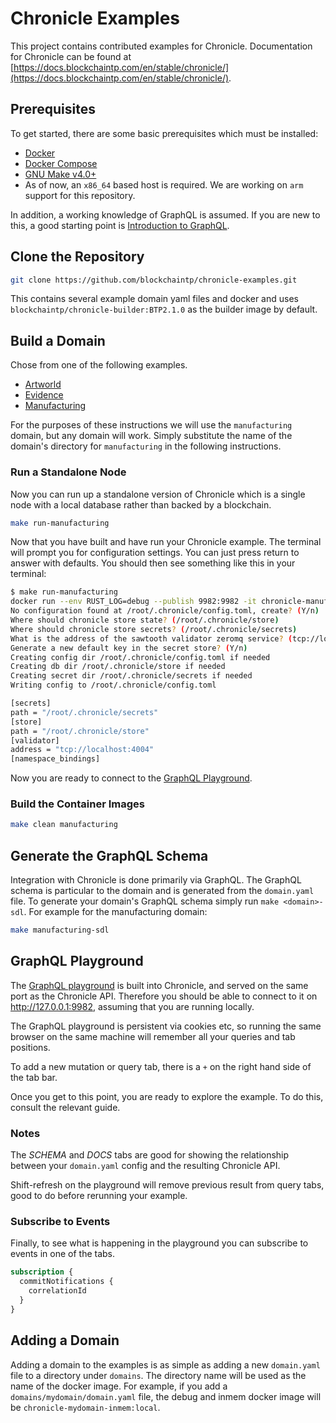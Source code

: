 # Chronicle Examples

This project contains contributed examples for Chronicle.  Documentation for
Chronicle can be found at
[https://docs.blockchaintp.com/en/stable/chronicle/](https://docs.blockchaintp.com/en/stable/chronicle/).

## Prerequisites

To get started, there are some basic prerequisites which must be installed:

* [Docker](https://docs.docker.com/install/)
* [Docker Compose](https://docs.docker.com/compose/install/)
* [GNU Make v4.0+](https://www.gnu.org/software/make/)
* As of now, an `x86_64` based host is required. We are working on `arm`
  support for this repository.

In addition, a working knowledge of GraphQL is assumed. If you are new to this,
a good starting point is [Introduction to GraphQL](https://graphql.org/learn/).

## Clone the Repository

```bash
git clone https://github.com/blockchaintp/chronicle-examples.git
```

This contains several example domain yaml files and docker and uses
`blockchaintp/chronicle-builder:BTP2.1.0` as the builder image by default.

## Build a Domain

Chose from one of the following examples.

* [Artworld](./domains/artworld/guide.md)
* [Evidence](./domains/evidence/guide.md)
* [Manufacturing](./domains/manufacturing/guide.md)

For the purposes of these instructions we will use the `manufacturing` domain,
but any domain will work.  Simply substitute the name of the domain's directory
for `manufacturing` in the following instructions.

### Run a Standalone Node

Now you can run up a standalone version of Chronicle which is a single node with
a local database rather than backed by a blockchain.

```bash
make run-manufacturing
```

Now that you have built and have run your Chronicle example. The terminal will
prompt you for configuration settings. You can just press return to answer with
defaults. You should then see something like this in your terminal:

```bash
$ make run-manufacturing
docker run --env RUST_LOG=debug --publish 9982:9982 -it chronicle-manufacturing-inmem:local --console-logging pretty serve-graphql --interface 0.0.0.0:9982 --open
No configuration found at /root/.chronicle/config.toml, create? (Y/n)
Where should chronicle store state? (/root/.chronicle/store)
Where should chronicle store secrets? (/root/.chronicle/secrets)
What is the address of the sawtooth validator zeromq service? (tcp://localhost:4004)
Generate a new default key in the secret store? (Y/n)
Creating config dir /root/.chronicle/config.toml if needed
Creating db dir /root/.chronicle/store if needed
Creating secret dir /root/.chronicle/secrets if needed
Writing config to /root/.chronicle/config.toml

[secrets]
path = "/root/.chronicle/secrets"
[store]
path = "/root/.chronicle/store"
[validator]
address = "tcp://localhost:4004"
[namespace_bindings]
```

Now you are ready to connect to the [GraphQL Playground](#graphql-playground).

### Build the Container Images

```bash
make clean manufacturing
```

## Generate the GraphQL Schema

Integration with Chronicle is done primarily via GraphQL. The GraphQL schema is
particular to the domain and is generated from the `domain.yaml` file. To
generate your domain's GraphQL schema simply run
`make <domain>-sdl`.  For example for the manufacturing domain:

```bash
make manufacturing-sdl
```

## GraphQL Playground

The [GraphQL playground](https://github.com/graphql/graphql-playground) is built
into Chronicle, and served on the same port as the Chronicle API. Therefore you
should be able to connect to it on <http://127.0.0.1:9982>, assuming that you
are running locally.

The GraphQL playground is persistent via cookies etc, so running the same
browser on the same machine will remember all your queries and tab positions.

To add a new mutation or query tab, there is a `+` on the right hand side of the
tab bar.

Once you get to this point, you are ready to explore the example. To do this,
consult the relevant guide.

### Notes

The *SCHEMA* and *DOCS* tabs are good for showing the relationship between
your `domain.yaml` config and the resulting Chronicle API.

Shift-refresh on the playground will remove previous result from query tabs,
good to do before rerunning your example.

### Subscribe to Events

Finally, to see what is happening in the playground you can subscribe to events
in one of the tabs.

```graphql
subscription {
  commitNotifications {
    correlationId
  }
}
```

## Adding a Domain

Adding a domain to the examples is as simple as adding a new `domain.yaml` file
to a directory under `domains`.  The directory name will be used as the name of
the docker image.  For example, if you add a `domains/mydomain/domain.yaml`
file, the debug and inmem docker image will be `chronicle-mydomain-inmem:local`.
